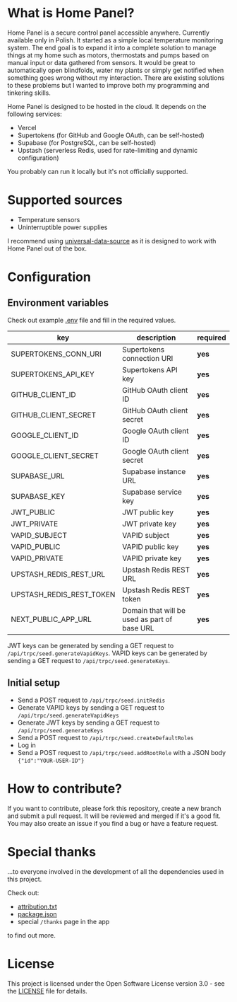 # What is Home Panel?
Home Panel is a secure control panel accessible anywhere. Currently available only in Polish. It started as a simple local temperature monitoring system. The end goal is to expand it into a complete solution to manage things at my home such as motors, thermostats and pumps based on manual input or data gathered from sensors. It would be great to automatically open blindfolds, water my plants or simply get notified when something goes wrong without my interaction. There are existing solutions to these problems but I wanted to improve both my programming and tinkering skills.

Home Panel is designed to be hosted in the cloud. It depends on the following services:
- Vercel
- Supertokens (for GitHub and Google OAuth, can be self-hosted)
- Supabase (for PostgreSQL, can be self-hosted)
- Upstash (serverless Redis, used for rate-limiting and dynamic configuration)

You probably can run it locally but it's not officially supported.

# Supported sources
- Temperature sensors
- Uninterruptible power supplies

I recommend using [universal-data-source](https://github.com/hubertpawlak/universal-data-source) as it is designed to work with Home Panel out of the box.

# Configuration
## Environment variables
Check out example [.env](.env) file and fill in the required values.

| key                      | description                                  | required |
| ------------------------ | -------------------------------------------- | -------- |
| SUPERTOKENS_CONN_URI     | Supertokens connection URI                   | **yes**  |
| SUPERTOKENS_API_KEY      | Supertokens API key                          | **yes**  |
| GITHUB_CLIENT_ID         | GitHub OAuth client ID                       | **yes**  |
| GITHUB_CLIENT_SECRET     | GitHub OAuth client secret                   | **yes**  |
| GOOGLE_CLIENT_ID         | Google OAuth client ID                       | **yes**  |
| GOOGLE_CLIENT_SECRET     | Google OAuth client secret                   | **yes**  |
| SUPABASE_URL             | Supabase instance URL                        | **yes**  |
| SUPABASE_KEY             | Supabase service key                         | **yes**  |
| JWT_PUBLIC               | JWT public key                               | **yes**  |
| JWT_PRIVATE              | JWT private key                              | **yes**  |
| VAPID_SUBJECT            | VAPID subject                                | **yes**  |
| VAPID_PUBLIC             | VAPID public key                             | **yes**  |
| VAPID_PRIVATE            | VAPID private key                            | **yes**  |
| UPSTASH_REDIS_REST_URL   | Upstash Redis REST URL                       | **yes**  |
| UPSTASH_REDIS_REST_TOKEN | Upstash Redis REST token                     | **yes**  |
| NEXT_PUBLIC_APP_URL      | Domain that will be used as part of base URL | **yes**  |

JWT keys can be generated by sending a GET request to `/api/trpc/seed.generateVapidKeys`.
VAPID keys can be generated by sending a GET request to `/api/trpc/seed.generateKeys`.

## Initial setup
 - Send a POST request to `/api/trpc/seed.initRedis`
 - Generate VAPID keys by sending a GET request to `/api/trpc/seed.generateVapidKeys`
 - Generate JWT keys by sending a GET request to `/api/trpc/seed.generateKeys`
 - Send a POST request to `/api/trpc/seed.createDefaultRoles`
 - Log in
 - Send a POST request to `/api/trpc/seed.addRootRole` with a JSON body `{"id":"YOUR-USER-ID"}`

# How to contribute?
If you want to contribute, please fork this repository, create a new branch and submit a pull request. It will be reviewed and merged if it's a good fit. You may also create an issue if you find a bug or have a feature request.

# Special thanks
...to everyone involved in the development of all the dependencies used in this project.

Check out:
- [attribution.txt](oss-attribution/attribution.txt)
- [package.json](package.json)
- special `/thanks` page in the app

to find out more.

# License
This project is licensed under the Open Software License version 3.0 - see the [LICENSE](LICENSE) file for details.
